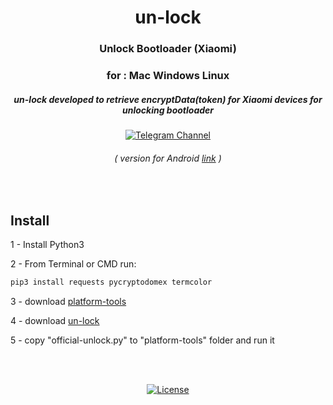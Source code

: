 <div align="center">

# un-lock

### Unlock Bootloader (Xiaomi)
### for : Mac Windows Linux

##### un-lock developed to retrieve encryptData(token) for Xiaomi devices for unlocking bootloader

[![Telegram Channel](https://img.shields.io/badge/-telegram-red?color=white&logo=telegram&logoColor=blue)](https://t.me/Offici5l_Channel)

###### ( version for Android [link](https://github.com/offici5l/MiTool) )

</div>

<br>

## Install

1 - Install Python3


2 - From Terminal or CMD run:
```bash
pip3 install requests pycryptodomex termcolor
```

3 - download [platform-tools](https://developer.android.com/tools/releases/platform-tools) 

4 - download [un-lock](https://codeload.github.com/offici5l/un-lock/zip/refs/heads/main)

5 - copy "official-unlock.py" to "platform-tools" folder and run it

<br>
<br>

<div align="center">

[![License](https://img.shields.io/badge/License-Apache_2.0-blue.svg)](./LICENSE)